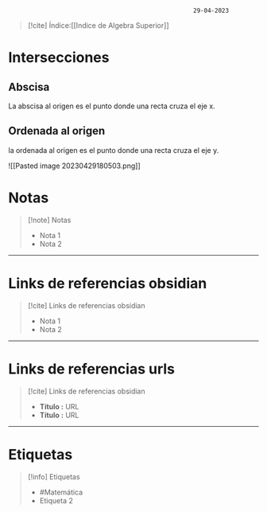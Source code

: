 														29-04-2023

>[!cite] Índice:[[Indice de Algebra Superior]]

# Intersecciones

## Abscisa 

La abscisa al origen es el punto donde una recta cruza el eje x.

## Ordenada al origen 

la ordenada al origen es el punto donde una recta cruza el eje y.

![[Pasted image 20230429180503.png]]



# Notas
> [!note]  Notas
> - Nota 1
> - Nota 2

--------------------------------------------------

# Links de referencias obsidian

> [!cite]  Links de referencias obsidian
> - Nota 1
> - Nota 2

--------------------------------------------------

# Links de referencias urls

> [!cite]  Links de referencias obsidian
> - __Título :__ URL
> - __Título :__ URL

--------------------------------------------------

# Etiquetas
> [!info] Etiquetas
> - #Matemática 
> - Etiqueta 2